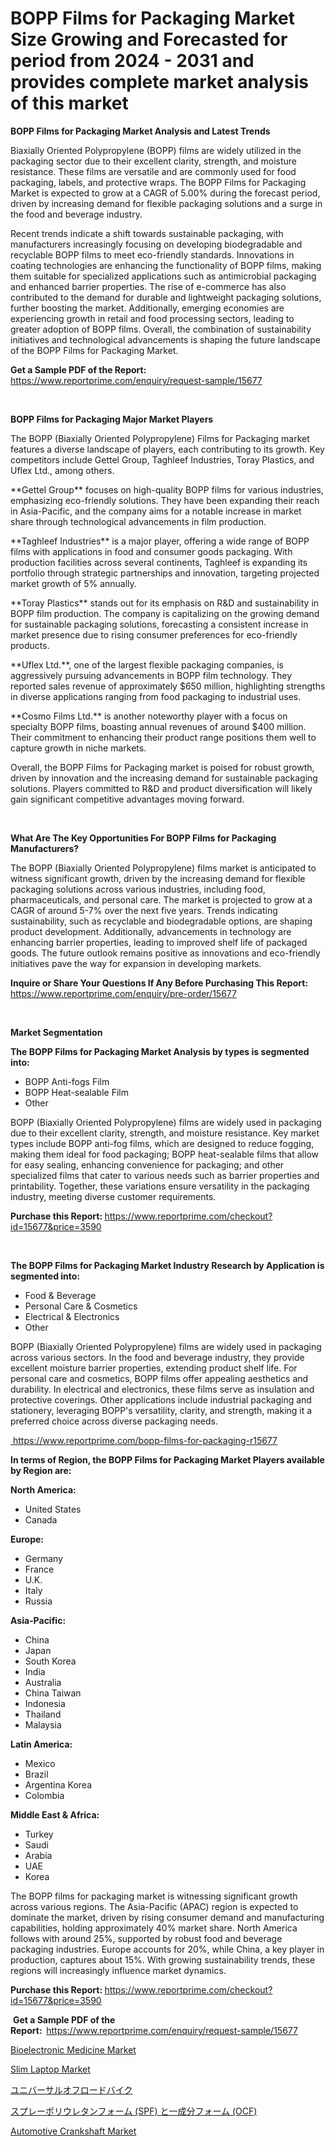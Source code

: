 <p><h1>BOPP Films for Packaging Market Size Growing and Forecasted for period from 2024 - 2031 and provides complete market analysis of this market</h1></p><p><strong>BOPP Films for Packaging Market Analysis and Latest Trends</strong></p>
<p><p>Biaxially Oriented Polypropylene (BOPP) films are widely utilized in the packaging sector due to their excellent clarity, strength, and moisture resistance. These films are versatile and are commonly used for food packaging, labels, and protective wraps. The BOPP Films for Packaging Market is expected to grow at a CAGR of 5.00% during the forecast period, driven by increasing demand for flexible packaging solutions and a surge in the food and beverage industry. </p><p>Recent trends indicate a shift towards sustainable packaging, with manufacturers increasingly focusing on developing biodegradable and recyclable BOPP films to meet eco-friendly standards. Innovations in coating technologies are enhancing the functionality of BOPP films, making them suitable for specialized applications such as antimicrobial packaging and enhanced barrier properties. The rise of e-commerce has also contributed to the demand for durable and lightweight packaging solutions, further boosting the market. Additionally, emerging economies are experiencing growth in retail and food processing sectors, leading to greater adoption of BOPP films. Overall, the combination of sustainability initiatives and technological advancements is shaping the future landscape of the BOPP Films for Packaging Market.</p></p>
<p><strong>Get a Sample PDF of the Report:&nbsp;</strong> <a href="https://www.reportprime.com/enquiry/request-sample/15677">https://www.reportprime.com/enquiry/request-sample/15677</a></p>
<p>&nbsp;</p>
<p><strong>BOPP Films for Packaging Major Market Players</strong></p>
<p><p>The BOPP (Biaxially Oriented Polypropylene) Films for Packaging market features a diverse landscape of players, each contributing to its growth. Key competitors include Gettel Group, Taghleef Industries, Toray Plastics, and Uflex Ltd., among others. </p><p>**Gettel Group** focuses on high-quality BOPP films for various industries, emphasizing eco-friendly solutions. They have been expanding their reach in Asia-Pacific, and the company aims for a notable increase in market share through technological advancements in film production.</p><p>**Taghleef Industries** is a major player, offering a wide range of BOPP films with applications in food and consumer goods packaging. With production facilities across several continents, Taghleef is expanding its portfolio through strategic partnerships and innovation, targeting projected market growth of 5% annually.</p><p>**Toray Plastics** stands out for its emphasis on R&D and sustainability in BOPP film production. The company is capitalizing on the growing demand for sustainable packaging solutions, forecasting a consistent increase in market presence due to rising consumer preferences for eco-friendly products.</p><p>**Uflex Ltd.**, one of the largest flexible packaging companies, is aggressively pursuing advancements in BOPP film technology. They reported sales revenue of approximately $650 million, highlighting strengths in diverse applications ranging from food packaging to industrial uses. </p><p>**Cosmo Films Ltd.** is another noteworthy player with a focus on specialty BOPP films, boasting annual revenues of around $400 million. Their commitment to enhancing their product range positions them well to capture growth in niche markets.</p><p>Overall, the BOPP Films for Packaging market is poised for robust growth, driven by innovation and the increasing demand for sustainable packaging solutions. Players committed to R&D and product diversification will likely gain significant competitive advantages moving forward.</p></p>
<p>&nbsp;</p>
<p><strong>What Are The Key Opportunities For BOPP Films for Packaging Manufacturers?</strong></p>
<p><p>The BOPP (Biaxially Oriented Polypropylene) films market is anticipated to witness significant growth, driven by the increasing demand for flexible packaging solutions across various industries, including food, pharmaceuticals, and personal care. The market is projected to grow at a CAGR of around 5-7% over the next five years. Trends indicating sustainability, such as recyclable and biodegradable options, are shaping product development. Additionally, advancements in technology are enhancing barrier properties, leading to improved shelf life of packaged goods. The future outlook remains positive as innovations and eco-friendly initiatives pave the way for expansion in developing markets.</p></p>
<p><strong>Inquire or Share Your Questions If Any Before Purchasing This Report:</strong> <a href="https://www.reportprime.com/enquiry/pre-order/15677">https://www.reportprime.com/enquiry/pre-order/15677</a></p>
<p>&nbsp;</p>
<p><strong>Market Segmentation</strong></p>
<p><strong>The BOPP Films for Packaging Market Analysis by types is segmented into:</strong></p>
<p><ul><li>BOPP Anti-fogs Film</li><li>BOPP Heat-sealable Film</li><li>Other</li></ul></p>
<p><p>BOPP (Biaxially Oriented Polypropylene) films are widely used in packaging due to their excellent clarity, strength, and moisture resistance. Key market types include BOPP anti-fog films, which are designed to reduce fogging, making them ideal for food packaging; BOPP heat-sealable films that allow for easy sealing, enhancing convenience for packaging; and other specialized films that cater to various needs such as barrier properties and printability. Together, these variations ensure versatility in the packaging industry, meeting diverse customer requirements.</p></p>
<p><strong>Purchase this Report:&nbsp;</strong><a href="https://www.reportprime.com/checkout?id=15677&price=3590">https://www.reportprime.com/checkout?id=15677&price=3590</a></p>
<p>&nbsp;</p>
<p><strong>The BOPP Films for Packaging Market Industry Research by Application is segmented into:</strong></p>
<p><ul><li>Food & Beverage</li><li>Personal Care & Cosmetics</li><li>Electrical & Electronics</li><li>Other</li></ul></p>
<p><p>BOPP (Biaxially Oriented Polypropylene) films are widely used in packaging across various sectors. In the food and beverage industry, they provide excellent moisture barrier properties, extending product shelf life. For personal care and cosmetics, BOPP films offer appealing aesthetics and durability. In electrical and electronics, these films serve as insulation and protective coverings. Other applications include industrial packaging and stationery, leveraging BOPP's versatility, clarity, and strength, making it a preferred choice across diverse packaging needs.</p></p>
<p><a href="https://www.reportprime.com/bopp-films-for-packaging-r15677">&nbsp;https://www.reportprime.com/bopp-films-for-packaging-r15677</a></p>
<p><strong>In terms of Region, the BOPP Films for Packaging Market Players available by Region are:</strong></p>
<p>
    <p> <strong> North America: </strong>
        <ul>
            <li>United States</li>
            <li>Canada</li>
        </ul>
        </p> 
    <p> <strong> Europe: </strong>
        <ul>
            <li>Germany</li>
            <li>France</li>
            <li>U.K.</li>
            <li>Italy</li>
            <li>Russia</li>
        </ul>
        </p> 
    <p> <strong> Asia-Pacific: </strong>
        <ul>
            <li>China</li>
            <li>Japan</li>
            <li>South Korea</li>
            <li>India</li>
            <li>Australia</li>
            <li>China Taiwan</li>
            <li>Indonesia</li>
            <li>Thailand</li>
            <li>Malaysia</li>
        </ul>
        </p> 
    <p> <strong> Latin America: </strong>
        <ul>
            <li>Mexico</li>
            <li>Brazil</li>
            <li>Argentina Korea</li>
            <li>Colombia</li>
        </ul>
        </p> 
    <p> <strong> Middle East & Africa: </strong>
        <ul>
            <li>Turkey</li>
            <li>Saudi</li>
            <li>Arabia</li>
            <li>UAE</li>
            <li>Korea</li>
        </ul>
    </p>
    </p>
<p><p>The BOPP films for packaging market is witnessing significant growth across various regions. The Asia-Pacific (APAC) region is expected to dominate the market, driven by rising consumer demand and manufacturing capabilities, holding approximately 40% market share. North America follows with around 25%, supported by robust food and beverage packaging industries. Europe accounts for 20%, while China, a key player in production, captures about 15%. With growing sustainability trends, these regions will increasingly influence market dynamics.</p></p>
<p><strong>Purchase this Report: </strong><a href="https://www.reportprime.com/checkout?id=15677&price=3590">https://www.reportprime.com/checkout?id=15677&price=3590</a></p>
<p>&nbsp;<strong>Get a Sample PDF of the Report:&nbsp;&nbsp;</strong><a href="https://www.reportprime.com/enquiry/request-sample/15677">https://www.reportprime.com/enquiry/request-sample/15677</a></p>
<p><strong></strong></p>
<p><p><a href="https://github.com/SanjidaKhan901/Market-Research-Report-List-1/blob/main/bioelectronic-medicine-market.md">Bioelectronic Medicine Market</a></p><p><a href="https://medium.com/@michelle.vaughan64534/the-slim-laptop-market-is-anticipated-to-experience-significant-growth-with-a-projected-cagr-of-82bc6836ecfd">Slim Laptop Market</a></p><p><a href="https://medium.com/@jessicagtk0/universal-off-road-motorcycles-market-%E3%81%AE%E3%82%B0%E3%83%AD%E3%83%BC%E3%83%90%E3%83%AB%E5%B8%82%E5%A0%B4%E6%A6%82%E8%A6%81%E3%81%AF-%E4%B8%96%E7%95%8C%E3%81%8A%E3%82%88%E3%81%B3%E4%B8%BB%E8%A6%81%E5%B8%82%E5%A0%B4%E3%81%AB%E3%81%8A%E3%81%91%E3%82%8B%E6%A5%AD%E7%95%8C%E3%81%AB%E5%BD%B1%E9%9F%BF%E3%82%92%E4%B8%8E%E3%81%88%E3%82%8B%E4%B8%BB%E8%A6%81%E3%81%AA%E3%83%88%E3%83%AC%E3%83%B3%E3%83%89%E3%81%AB%E3%81%A4%E3%81%84%E3%81%A6-%E7%8B%AC%E8%87%AA%E3%81%AE%E8%A6%96%E7%82%B9%E3%82%92%E6%8F%90%E4%BE%9B%E3%81%97%E3%81%BE%E3%81%99-55768215819d">ユニバーサルオフロードバイク</a></p><p><a href="https://medium.com/@jessicagtk0/spray-polyurethane-foam-spf-and-one-component-foam-ocf-af84a7a379de">スプレーポリウレタンフォーム (SPF) と一成分フォーム (OCF)</a></p><p><a href="https://issuu.com/reportprime-2/docs/automotive-crankshaft-market-size-2_254d51240a7779">Automotive Crankshaft Market</a></p></p>